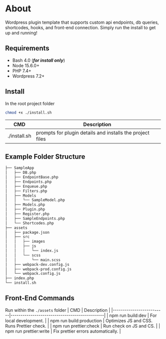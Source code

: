 # About
Wordpress plugin template that supports custom api endpoints, db queries, shortcodes, hooks, and front-end connection. Simply run the install to get up and running!

## Requirements

 - Bash 4.0 (***for install only***)
 - Node 15.6.0+
 - PHP 7.4+
 - Wordpress 7.2+
  
## Install
In the root project folder
```bash
chmod +x ./install.sh
```
| CMD          | Description                                               |
|--------------|-----------------------------------------------------------|
| ./install.sh | prompts for plugin details and installs the project files |

## Example Folder Structure
```bash
├── SampleApp
│   ├── DB.php
│   ├── EndpointBase.php
│   ├── Endpoints.php
│   ├── Enqueue.php
│   ├── Filters.php
│   ├── Models
│   │   └── SampleModel.php
│   ├── Models.php
│   ├── Plugin.php
│   ├── Register.php
│   ├── SampleEndpoints.php
│   └── Shortcodes.php
├── assets
│   ├── package.json
│   ├── src
│   │   ├── images
│   │   ├── js
│   │   │   └── index.js
│   │   └── scss
│   │       └── main.scss
│   ├── webpack-dev.config.js
│   ├── webpack-prod.config.js
│   └── webpack.config.js
├── index.php
└── install.sh
```

## Front-End Commands
Run within the `./assets` folder
| CMD                      | Description                                   |
|--------------------------|-----------------------------------------------|
| npm run build:dev        | For local development.                        |
| npm run build:production | Optimizes JS and CSS. Runs Prettier check.    |
| npm run prettier:check   | Run check on JS and CS.                       |
| npm run prettier:write   | Fix prettier errors automatically.            |   

